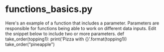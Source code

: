 # functions_basics.py
Here's an example of a function that includes a parameter. Parameters are responsible for functions being able to work on different data inputs. Edit the snippet below to include two or more parameters. def take_order(topping1):  print('Pizza with {}’.format(topping1)) take_order(“pineapple")
